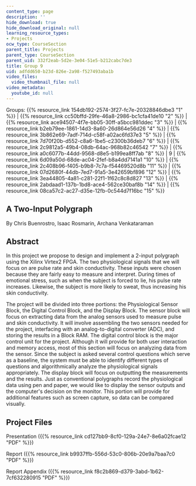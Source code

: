 ```yaml
---
content_type: page
description: ''
hide_download: true
hide_download_original: null
learning_resource_types:
- Projects
ocw_type: CourseSection
parent_title: Projects
parent_type: CourseSection
parent_uid: 332f2eab-5d2e-3e04-51e5-b212cabc7de3
title: Group 9
uid: adfdd650-b23d-826e-2a98-f527493aba1b
video_files:
  video_thumbnail_file: null
video_metadata:
  youtube_id: null
---
```


Groups: {{% resource_link 154db192-2574-3f27-fc7e-20328846dbe3 "1" %}} | {{% resource_link cc50bffd-29fe-46a8-2986-bc1cfa41de10 "2" %}} | {{% resource_link ace94507-4f7e-bb05-30ff-a5bcc981ddec "3" %}} | {{% resource_link b2eb79ee-1861-14d3-8a60-26d864e56d26 "4" %}} | {{% resource_link 3b862e69-7adf-714d-c58f-a02ac6fd37e3 "5" %}} | {{% resource_link 7d70f20b-d552-c8a6-1be5-c2300b36deb7 "6" %}} | {{% resource_link 2c9812a5-49b4-08db-64ac-968b82c46542 "7" %}} | {{% resource_link a0c6077b-44dd-9568-d8e5-b199ea8ff7ab "8" %}} | 9 | {{% resource_link 6d09a50d-68de-ac04-2fef-b8a4dd7141a1 "10" %}} | {{% resource_link 2c408b96-f405-b9b8-7c7a-f54469520d8b "11" %}} | {{% resource_link 07d2680f-44db-7ed7-91a5-3e42659bf896 "12" %}} | {{% resource_link 3ea44805-4a81-c281-22f1-1f62c8c8d827 "13" %}} | {{% resource_link 2abdaad1-137b-1bd8-ace4-562ce30baf8b "14" %}} | {{% resource_link 08ca57c2-ac27-d35e-12fb-0c544d7f16bc "15" %}}

A Two-Input Polygraph
---------------------

By Chris Buenrostro, Isaac Rosmarin, Archana Venkataraman

Abstract
--------

In this project we propose to design and implement a 2-input polygraph using the Xilinx Virtex2 FPGA. The two physiological signals that we will focus on are pulse rate and skin conductivity. These inputs were chosen because they are fairly easy to measure and interpret. During times of emotional stress, such as when the subject is forced to lie, his pulse rate increases. Likewise, the subject is more likely to sweat, thus increasing his skin conductivity.

The project will be divided into three portions: the Physiological Sensor Block, the Digital Control Block, and the Display Block. The sensor block will focus on extracting data from the analog sensors used to measure pulse and skin conductivity. It will involve assembling the two sensors needed for the project, interfacing with an analog-to-digital converter (ADC), and storing the results in a Block RAM. The digital control block is the major control unit for the project. Although it will provide for both user interaction and memory access, most of this section will focus on analyzing data from the sensor. Since the subject is asked several control questions which serve as a baseline, the system must be able to identify different types of questions and algorithmically analyze the physiological signals appropriately. The display block will focus on outputting the measurements and the results. Just as conventional polygraphs record the physiological data using pen and paper, we would like to display the sensor outputs and the computer's decision on the monitor. This portion will provide for additional features such as screen capture, so data can be compared visually.

Project Files
-------------

Presentation ({{% resource_link cd127bb9-8cf0-129a-24e7-8e6a02fcae12 "PDF" %}})

Report ({{% resource_link b9937ffb-556d-53c0-806b-20e9a7baa7c0 "PDF" %}})

Report Appendix ({{% resource_link f8c2b869-d379-3abd-1b62-7cf632280915 "PDF" %}})